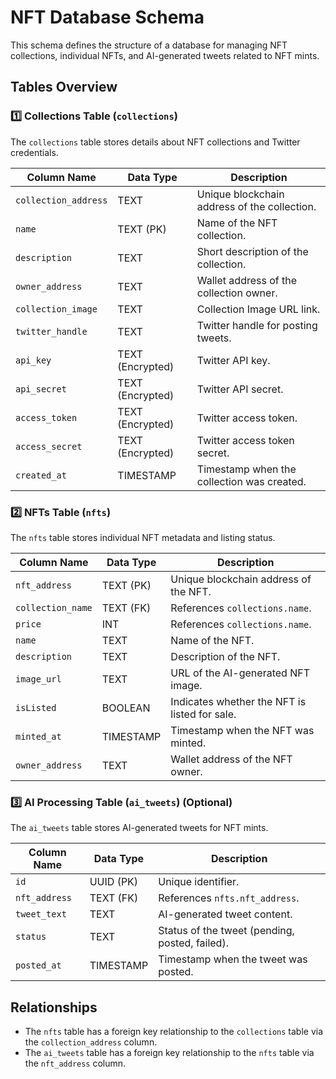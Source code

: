 # NFT Database Schema

This schema defines the structure of a database for managing NFT collections, individual NFTs, and AI-generated tweets related to NFT mints.

## Tables Overview

### 1️⃣ Collections Table (`collections`)

The `collections` table stores details about NFT collections and Twitter credentials.

| Column Name         | Data Type       | Description                                           |
|---------------------|-----------------|-------------------------------------------------------|
| `collection_address` | TEXT            | Unique blockchain address of the collection.          |
| `name`               | TEXT (PK)       | Name of the NFT collection.                           |
| `description`        | TEXT            | Short description of the collection.                  |
| `owner_address`      | TEXT            | Wallet address of the collection owner.               |
| `collection_image`   | TEXT            | Collection Image URL link.                            |
| `twitter_handle`     | TEXT            | Twitter handle for posting tweets.                    |
| `api_key`            | TEXT (Encrypted)| Twitter API key.                                      |
| `api_secret`         | TEXT (Encrypted)| Twitter API secret.                                   |
| `access_token`       | TEXT (Encrypted)| Twitter access token.                                 |
| `access_secret`      | TEXT (Encrypted)| Twitter access token secret.                          |
| `created_at`         | TIMESTAMP       | Timestamp when the collection was created.            |

### 2️⃣ NFTs Table (`nfts`)

The `nfts` table stores individual NFT metadata and listing status.

| Column Name         | Data Type       | Description                                           |
|---------------------|-----------------|-------------------------------------------------------|
| `nft_address`        | TEXT (PK)       | Unique blockchain address of the NFT.                 |
| `collection_name`    | TEXT (FK)       | References `collections.name`.                        |
| `price`              | INT             | References `collections.name`.                        |
| `name`               | TEXT            | Name of the NFT.                                      |
| `description`        | TEXT            | Description of the NFT.                               |
| `image_url`          | TEXT            | URL of the AI-generated NFT image.                    |
| `isListed`           | BOOLEAN         | Indicates whether the NFT is listed for sale.         |
| `minted_at`          | TIMESTAMP       | Timestamp when the NFT was minted.                    |
| `owner_address`      | TEXT            | Wallet address of the NFT owner.                      |

### 3️⃣ AI Processing Table (`ai_tweets`) (Optional)

The `ai_tweets` table stores AI-generated tweets for NFT mints.

| Column Name         | Data Type       | Description                                           |
|---------------------|-----------------|-------------------------------------------------------|
| `id`                | UUID (PK)       | Unique identifier.                                    |
| `nft_address`       | TEXT (FK)       | References `nfts.nft_address`.                        |
| `tweet_text`        | TEXT            | AI-generated tweet content.                           |
| `status`            | TEXT            | Status of the tweet (pending, posted, failed).        |
| `posted_at`         | TIMESTAMP       | Timestamp when the tweet was posted.                  |

## Relationships

- The `nfts` table has a foreign key relationship to the `collections` table via the `collection_address` column.
- The `ai_tweets` table has a foreign key relationship to the `nfts` table via the `nft_address` column.
